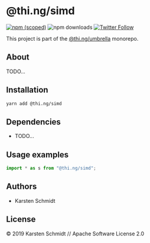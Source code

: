 # @thi.ng/simd

[![npm (scoped)](https://img.shields.io/npm/v/@thi.ng/simd.svg)](https://www.npmjs.com/package/@thi.ng/simd)
![npm downloads](https://img.shields.io/npm/dm/@thi.ng/simd.svg)
[![Twitter Follow](https://img.shields.io/twitter/follow/thing_umbrella.svg?style=flat-square&label=twitter)](https://twitter.com/thing_umbrella)

This project is part of the
[@thi.ng/umbrella](https://github.com/thi-ng/umbrella/) monorepo.

<!-- TOC depthFrom:2 depthTo:3 -->

<!-- /TOC -->

## About

TODO...

## Installation

```bash
yarn add @thi.ng/simd
```

## Dependencies

- TODO...

## Usage examples

```ts
import * as s from "@thi.ng/simd";
```

## Authors

- Karsten Schmidt

## License

&copy; 2019 Karsten Schmidt // Apache Software License 2.0
